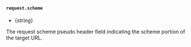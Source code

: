 #### `request.scheme`

<!-- YAML
added: v8.4.0
-->

* {string}

The request scheme pseudo header field indicating the scheme
portion of the target URL.
